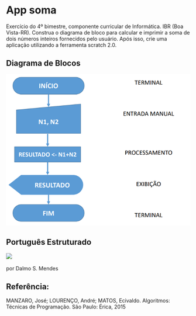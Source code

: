# App soma
Exercício do 4º bimestre, componente curricular de Informática. IBR (Boa Vista-RR).  Construa o diagrama de bloco para calcular e imprimir a soma de dois números inteiros fornecidos pelo usuário. Após isso, crie uma aplicação utilizando a ferramenta scratch 2.0.

## Diagrama de Blocos
<img src="Diagrama-de-Blocos.png"/>

## Português Estruturado <br>
<img src="Português-Estruturado.png"/>

por Dalmo S. Mendes <br>

## Referência:
MANZARO, José; LOURENÇO, André; MATOS, Ecivaldo. Algoritmos: <br>
Técnicas de Programação. São Paulo: Érica, 2015
